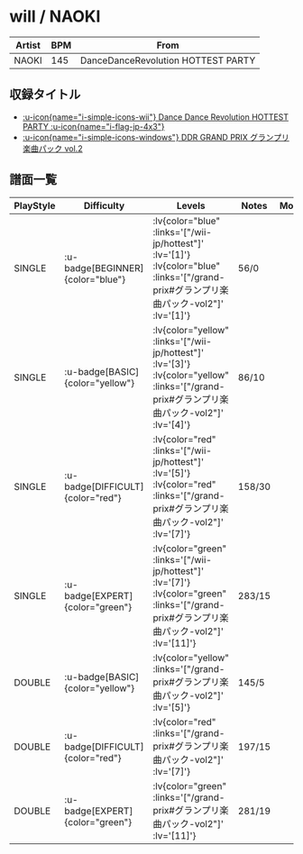 # will / NAOKI

|Artist|BPM|From|
|------|---|----|
|NAOKI|145|DanceDanceRevolution HOTTEST PARTY|

## 収録タイトル

- [ :u-icon{name="i-simple-icons-wii"} Dance Dance Revolution HOTTEST PARTY :u-icon{name="i-flag-jp-4x3"} ](/wii-jp/hottest)
- [ :u-icon{name="i-simple-icons-windows"} DDR GRAND PRIX グランプリ楽曲パック vol.2](/grand-prix#グランプリ楽曲パック-vol2)

## 譜面一覧

|PlayStyle|Difficulty|Levels|Notes|Movie|
|---------|----------|------|-----|-----|
|SINGLE| :u-badge[BEGINNER]{color="blue"} | :lv{color="blue" :links='["/wii-jp/hottest"]' :lv='[1]'}  :lv{color="blue" :links='["/grand-prix#グランプリ楽曲パック-vol2"]' :lv='[1]'} |56/0||
|SINGLE| :u-badge[BASIC]{color="yellow"} | :lv{color="yellow" :links='["/wii-jp/hottest"]' :lv='[3]'}  :lv{color="yellow" :links='["/grand-prix#グランプリ楽曲パック-vol2"]' :lv='[4]'} |86/10||
|SINGLE| :u-badge[DIFFICULT]{color="red"} | :lv{color="red" :links='["/wii-jp/hottest"]' :lv='[5]'}  :lv{color="red" :links='["/grand-prix#グランプリ楽曲パック-vol2"]' :lv='[7]'} |158/30||
|SINGLE| :u-badge[EXPERT]{color="green"} | :lv{color="green" :links='["/wii-jp/hottest"]' :lv='[7]'}  :lv{color="green" :links='["/grand-prix#グランプリ楽曲パック-vol2"]' :lv='[11]'} |283/15||
|DOUBLE| :u-badge[BASIC]{color="yellow"} | :lv{color="yellow" :links='["/grand-prix#グランプリ楽曲パック-vol2"]' :lv='[5]'} |145/5||
|DOUBLE| :u-badge[DIFFICULT]{color="red"} | :lv{color="red" :links='["/grand-prix#グランプリ楽曲パック-vol2"]' :lv='[7]'} |197/15||
|DOUBLE| :u-badge[EXPERT]{color="green"} | :lv{color="green" :links='["/grand-prix#グランプリ楽曲パック-vol2"]' :lv='[11]'} |281/19||
